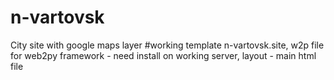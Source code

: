# n-vartovsk
City site with google maps layer
#working template n-vartovsk.site,
w2p file for web2py framework - need install on working server,
layout - main html file
